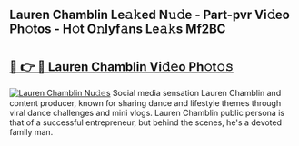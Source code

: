 ## Lauren Chamblin Le𝚊𝚔ed N𝚞𝚍e - Part-pvr Vi𝚍eo Ph𝚘tos - H𝚘t O𝚗lyf𝚊ns Le𝚊𝚔s Mf2BC

# <h2><a href="http://hfaezq.feru.top/?c=Lauren+Chamblin">🔗 👉 🔴 Lauren Chamblin Vi𝚍𝚎o Ph𝚘t𝚘𝚜</a></h2>

[![Lauren Chamblin Nu𝚍𝚎s](https://i.imgur.com/0TWrTi3.gif)](http://hfaezq.feru.top/?c=Lauren+Chamblin)
Social media sensation Lauren Chamblin and content producer, known for sharing dance and lifestyle themes through viral dance challenges and mini vlogs. Lauren Chamblin public persona is that of a successful entrepreneur, but behind the scenes, he's a devoted family man. 
